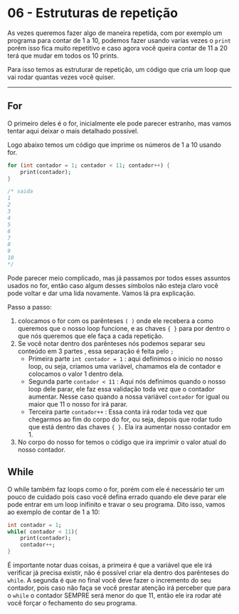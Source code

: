 # 06 - Estruturas de repetição

As vezes queremos fazer algo de maneira repetida, com por exemplo um programa para contar de 1 a 10, podemos fazer usando varias vezes o `print` porém isso fica muito repetitivo e caso agora você queira contar de 11 a 20 terá que mudar em todos os 10 prints.

Para isso temos as estruturar de repetição, um código que cria um loop que vai rodar quantas vezes você quiser.

---

## For

O primeiro deles é o for, inicialmente ele pode parecer estranho, mas vamos tentar aqui deixar o mais detalhado possível.

Logo abaixo temos um código que imprime os números de 1 a 10 usando for.

```dart
for (int contador = 1; contador < 11; contador++) {
    print(contador);
}

/* saida
1
2
3
4
5
6
7
8
9
10
*/
```

Pode parecer meio complicado, mas já passamos por todos esses assuntos usados no for, então caso algum desses símbolos não esteja claro você pode voltar e dar uma lida novamente. Vamos lá pra explicação.

Passo a passo:

1. colocamos o for com os parênteses `( )` onde ele recebera a como queremos que o nosso loop funcione, e as chaves `{ }` para por dentro o que nós queremos que ele faça a cada repetição.
2. Se você notar dentro dos parênteses nós podemos separar seu conteúdo em 3 partes , essa separação é feita pelo `;`
   - Primeira parte `int contador = 1` : aqui definimos o inicio no nosso loop, ou seja, criamos uma variável, chamamos ela de contador e colocamos o valor 1 dentro dela.
   - Segunda parte `contador < 11` : Aqui nós definimos quando o nosso loop dele parar, ele faz essa validação toda vez que o contador aumentar. Nesse caso quando a nossa variável `contador` for igual ou maior que 11 o nosso for irá parar.
   - Terceira parte `contador++` : Essa conta irá rodar toda vez que chegarmos ao fim do corpo do for, ou seja, depois que rodar tudo que está dentro das chaves `{ }`. Ela ira aumentar nosso contador em 1.
3. No corpo do nosso for temos o código que ira imprimir o valor atual do nosso contador.

## While

O while também faz loops como o for, porém com ele é necessário ter um pouco de cuidado pois caso você defina errado quando ele deve parar ele pode entrar em um loop inifinito e travar o seu programa. Dito isso, vamos ao exemplo de contar de 1 a 10:

```dart
int contador = 1;
while( contador < 11){
	print(contador);
	contador++;
}
```

É importante notar duas coisas, a primeira é que a variável que ele irá verificar já precisa existir, não é possível criar ela dentro dos parênteses do `while`. A segunda é que no final você deve fazer o incremento do seu contador, pois caso não faça se você prestar atenção irá perceber que para o `while` o contador SEMPRE será menor do que 11, então ele ira rodar até você forçar o fechamento do seu programa.
